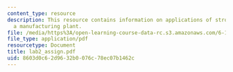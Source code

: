 ```yaml
---
content_type: resource
description: This resource contains information on applications of stroboscopy in
  a manufacturing plant.
file: /media/https%3A/open-learning-course-data-rc.s3.amazonaws.com/6-163-strobe-project-laboratory-fall-2005/8603d0c62d9632b0076c78ec07b1462c_lab2_assign.pdf
file_type: application/pdf
resourcetype: Document
title: lab2_assign.pdf
uid: 8603d0c6-2d96-32b0-076c-78ec07b1462c
---
```

